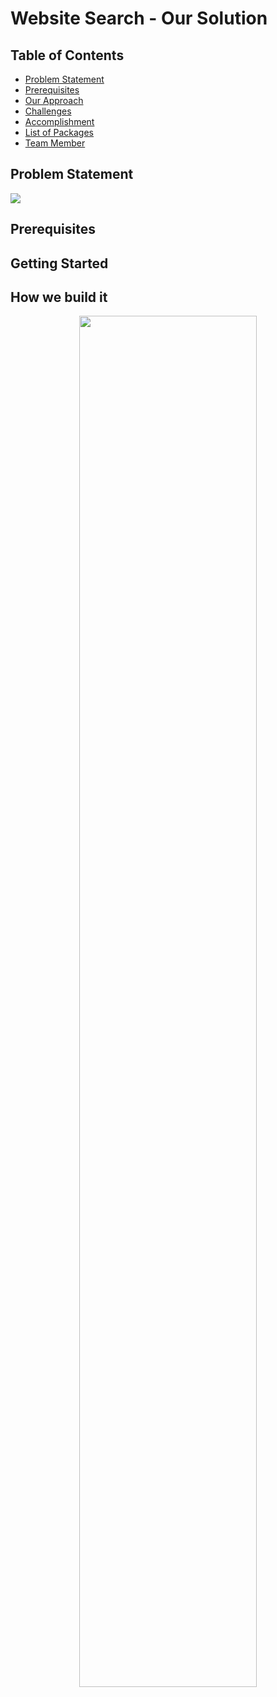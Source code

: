 # Website Search - Our Solution 

Table of Contents
-----------------

- [Problem Statement](#problem-statement)
- [Prerequisites](#prerequisites)
- [Our Approach](#how-we-build-it)
- [Challenges](#getting-started)
- [Accomplishment](#accomplishment)
- [List of Packages](#list-of-packages)
- [Team Member](#team-member)

## Problem Statement
<img src="https://user-images.githubusercontent.com/59198489/126848303-b0470a91-d8b0-419d-9cb8-b45cf159feee.png">

## Prerequisites

## Getting Started

## How we build it 

<p align="center">
  <img src="https://user-images.githubusercontent.com/51106967/126849157-58e09044-2a56-4683-94d0-0f1065a695ef.gif" width="75%">
<p>
